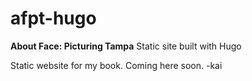 # afpt-hugo
**About Face: Picturing Tampa** Static site built with Hugo

Static website for my book. Coming here soon. -kai
